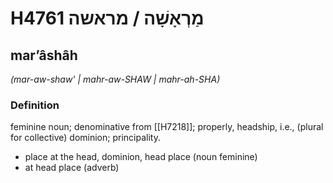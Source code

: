 # H4761 מַרְאָשָׁה / מראשה

## marʼâshâh

_(mar-aw-shaw' | mahr-aw-SHAW | mahr-ah-SHA)_

### Definition

feminine noun; denominative from [[H7218]]; properly, headship, i.e., (plural for collective) dominion; principality.

- place at the head, dominion, head place (noun feminine)
- at head place (adverb)
